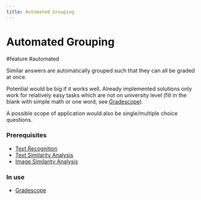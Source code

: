 ```yaml
---
title: Automated Grouping
---
```


# Automated Grouping

#feature #automated

Similar answers are automatically grouped such that they can all be graded at once.

Potential would be big if it works well. Already implemented solutions only work for relatively easy tasks which are not on university level (fill in the blank with simple math or one word, see [Gradescope](research/tools/Gradescope)).

A possible scope of application would also be single/multiple choice questions.

### Prerequisites

- [Text Recognition](research/features/definitions/Text-Recognition)
- [Text Similarity Analysis](research/features/definitions/Text-Similarity-Analysis)
- [Image Similarity Analysis](research/concepts/Image-Similarity-Analysis)

### In use

- [Gradescope](research/tools/Gradescope)
